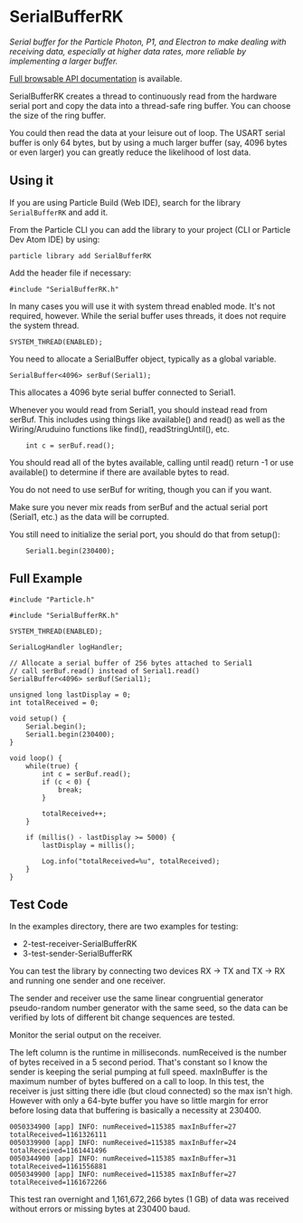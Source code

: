 # SerialBufferRK

*Serial buffer for the Particle Photon, P1, and Electron to make dealing with receiving data, especially at higher data rates, more reliable by implementing a larger buffer.*

[Full browsable API documentation](http://rickkas7.github.io/SerialBufferRK/) is available.

SerialBufferRK creates a thread to continuously read from the hardware serial port and copy the data into a thread-safe ring buffer. You can choose the size of the ring buffer.

You could then read the data at your leisure out of loop. The USART serial buffer is only 64 bytes, but by using a much larger buffer (say, 4096 bytes or even larger) you can greatly reduce the likelihood of lost data.

## Using it

If you are using Particle Build (Web IDE), search for the library `SerialBufferRK` and add it.

From the Particle CLI you can add the library to your project (CLI or Particle Dev Atom IDE) by using:

```
particle library add SerialBufferRK
```

Add the header file if necessary:

```
#include "SerialBufferRK.h"
```

In many cases you will use it with system thread enabled mode. It's not required, however. While the serial buffer uses threads, it does not require the system thread.

```
SYSTEM_THREAD(ENABLED);
```

You need to allocate a SerialBuffer object, typically as a global variable.

```
SerialBuffer<4096> serBuf(Serial1);
```

This allocates a 4096 byte serial buffer connected to Serial1.

Whenever you would read from Serial1, you should instead read from serBuf. This includes using things like available() and read() as well as the Wiring/Aruduino functions like find(), readStringUntil(), etc.

```
	int c = serBuf.read();
```

You should read all of the bytes available, calling until read() return -1 or use available() to determine if there are available bytes to read.

You do not need to use serBuf for writing, though you can if you want.

Make sure you never mix reads from serBuf and the actual serial port (Serial1, etc.) as the data will be corrupted.

You still need to initialize the serial port, you should do that from setup():

```
	Serial1.begin(230400);
```

## Full Example

```
#include "Particle.h"

#include "SerialBufferRK.h"

SYSTEM_THREAD(ENABLED);

SerialLogHandler logHandler;

// Allocate a serial buffer of 256 bytes attached to Serial1
// call serBuf.read() instead of Serial1.read()
SerialBuffer<4096> serBuf(Serial1);

unsigned long lastDisplay = 0;
int totalReceived = 0;

void setup() {
	Serial.begin();
	Serial1.begin(230400);
}

void loop() {
	while(true) {
		int c = serBuf.read();
		if (c < 0) {
			break;
		}

		totalReceived++;
	}

	if (millis() - lastDisplay >= 5000) {
		lastDisplay = millis();

		Log.info("totalReceived=%u", totalReceived);
	}
}

```

## Test Code

In the examples directory, there are two examples for testing:

- 2-test-receiver-SerialBufferRK
- 3-test-sender-SerialBufferRK

You can test the library by connecting two devices RX -> TX and TX -> RX and running one sender and one receiver.

The sender and receiver use the same linear congruential generator pseudo-random number generator with the same seed, so the data can be verified by lots of different bit change sequences are tested.

Monitor the serial output on the receiver.

The left column is the runtime in milliseconds. numReceived is the number of bytes received in a 5 second period. That's constant so I know the sender is keeping the serial pumping at full speed. maxInBuffer is the maximum number of bytes buffered on a call to loop. In this test, the receiver is just sitting there idle (but cloud connected) so the max isn't high. However with only a 64-byte buffer you have so little margin for error before losing data that buffering is basically a necessity at 230400.

```
0050334900 [app] INFO: numReceived=115385 maxInBuffer=27 totalReceived=1161326111
0050339900 [app] INFO: numReceived=115385 maxInBuffer=24 totalReceived=1161441496
0050344900 [app] INFO: numReceived=115385 maxInBuffer=31 totalReceived=1161556881
0050349900 [app] INFO: numReceived=115385 maxInBuffer=27 totalReceived=1161672266
```

This test ran overnight and 1,161,672,266 bytes (1 GB) of data was received without errors or missing bytes at 230400 baud.
